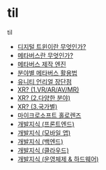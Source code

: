 # til

til
- [디지털 트윈이란 무엇인가?](https://velog.io/@seulblee/%EB%94%94%EC%A7%80%ED%84%B8-%ED%8A%B8%EC%9C%88%EC%9D%B4%EB%9E%80-%EB%AC%B4%EC%97%87%EC%9D%B8%EA%B0%80)
- [메타버스란 무엇인가?](https://velog.io/@seulblee/%EB%A9%94%ED%83%80%EB%B2%84%EC%8A%A4%EB%9E%80-%EB%AC%B4%EC%97%87%EC%9D%B8%EA%B0%80)
- [메타버스 제작 엔진](https://velog.io/@seulblee/%EB%A9%94%ED%83%80%EB%B2%84%EC%8A%A4-%EC%A0%9C%EC%9E%91-%EC%97%94%EC%A7%84)
- [분야별 메타버스 활용법](https://velog.io/@seulblee/%EB%B6%84%EC%95%BC%EB%B3%84-%EB%A9%94%ED%83%80%EB%B2%84%EC%8A%A4-%ED%99%9C%EC%9A%A9%EB%B2%95)
- [유니티 언리얼 장단점](https://velog.io/@seulblee/%EC%9C%A0%EB%8B%88%ED%8B%B0%EC%99%80-%EC%96%B8%EB%A6%AC%EC%96%BC-%EC%9E%A5%EB%8B%A8%EC%A0%90)
- [XR? (1.VR/AR/AV/MR)](https://velog.io/@seulblee/XR%EC%9D%B4%EB%9E%80)
- [XR? (2.다양한 분야)](https://velog.io/@seulblee/XR%EC%9D%B4%EB%9E%80-jzhemt17)
- [XR? (3.국가별)](https://velog.io/@seulblee/XR-3%EA%B5%AD%EA%B0%80%EB%B3%84)
- [마이크로소프트 홀로렌즈](https://velog.io/@seulblee/%EB%A7%88%EC%9D%B4%ED%81%AC%EB%A1%9C%EC%86%8C%ED%94%84%ED%8A%B8-%ED%99%80%EB%A1%9C%EB%A0%8C%EC%A6%88)
- [개발지식 (프론트엔드)](https://velog.io/@seulblee/%EA%B0%9C%EB%B0%9C%EC%A7%80%EC%8B%9D-%ED%94%84%EB%A1%A0%ED%8A%B8%EC%97%94%EB%93%9C)
- [개발지식 (모바일 앱)](https://velog.io/@seulblee/%EA%B0%9C%EB%B0%9C%EC%A7%80%EC%8B%9D-%EB%AA%A8%EB%B0%94%EC%9D%BC-%EC%95%B1)
- [개발지식 (백엔드)](https://velog.io/@seulblee/%EA%B0%9C%EB%B0%9C%EC%A7%80%EC%8B%9D-%EB%B0%B1%EC%97%94%EB%93%9C)
- [개발지식 (클라우드)](https://velog.io/@seulblee/%EA%B0%9C%EB%B0%9C%EC%A7%80%EC%8B%9D-%ED%81%B4%EB%9D%BC%EC%9A%B0%EB%93%9C)
- [개발지식 (운영체제 &amp; 하드웨어)]()
